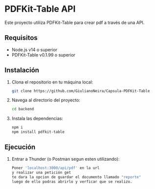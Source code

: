 # PDFKit-Table API

Este proyecto utiliza PDFKit-Table para crear pdf a través de una API. 

## Requisitos

- Node.js v14 o superior
- PDFKit-Table v0.1.99 o superior

## Instalación

1. Clona el repositorio en tu máquina local:
   ```bash
   git clone https://github.com/GiulianoNeira/Capsula-PDFKit-Table
2. Navega al directorio del proyecto:
   ```bash
   cd backend
3. Instala las dependencias:
   ```bash
   npm i
   npm install pdfkit-table

## Ejecución

1. Entrar a Thunder (o Postman segun esten utilizando):

   ```bash
   Poner 'localhost:3000/api/pdf' en la url
   y realizar una petición get
   te dara la opcion de guardar el documento llamado "reporte"
   luego de ello podras abrirlo y verficar que se realizo.


